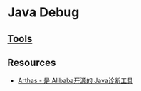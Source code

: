 # Java Debug



## [Tools](tools.md)

## Resources
* [Arthas - 是 Alibaba开源的 Java诊断工具](https://github.com/alibaba/arthas)